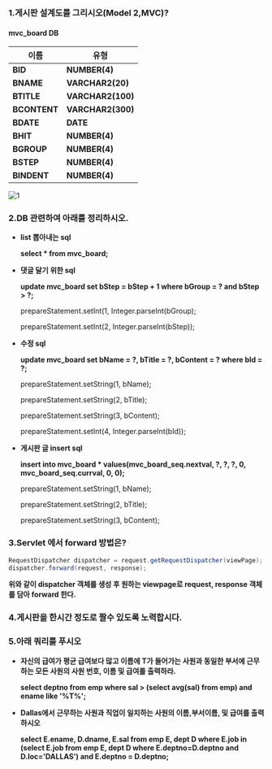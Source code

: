 ### 1.게시판 설계도를 그리시오(Model 2,MVC)?

#### mvc_board DB

| **이름**     | **유형**          |
| ------------ | ----------------- |
| **BID**      | **NUMBER(4)**     |
| **BNAME**    | **VARCHAR2(20)**  |
| **BTITLE**   | **VARCHAR2(100)** |
| **BCONTENT** | **VARCHAR2(300)** |
| **BDATE**    | **DATE**          |
| **BHIT**     | **NUMBER(4)**     |
| **BGROUP**   | **NUMBER(4)**     |
| **BSTEP**    | **NUMBER(4)**     |
| **BINDENT**  | **NUMBER(4)**     |

![1](https://user-images.githubusercontent.com/75013009/104558841-cc696e00-5686-11eb-94c0-3670301816e0.png)


### 2.DB 관련하여 아래를 정리하시오.

- **list 뽑아내는 sql**

  **select * from mvc_board;**

- **댓글 달기 위한 sql**

  **update mvc_board set bStep = bStep + 1 where bGroup = ? and bStep > ?;**

  prepareStatement.setInt(1, Integer.parseInt(bGroup);

  prepareStatement.setInt(2, Integer.parseInt(bStep));

- **수정 sql**

  **update mvc_board set bName = ?, bTitle = ?, bContent = ? where bId = ?;**

  prepareStatement.setString(1, bName);

  prepareStatement.setString(2, bTitle);

  prepareStatement.setString(3, bContent);

  prepareStatement.setInt(4, Integer.parseInt(bId));

- **게시판 글 insert sql**

  **insert into mvc_board * values(mvc_board_seq.nextval, ?, ?, ?, 0, mvc_board_seq.currval, 0, 0);**

  prepareStatement.setString(1, bName);

  prepareStatement.setString(2, bTitle);

  prepareStatement.setString(3, bContent);

### **3.Servlet 에서 forward 방법은?**

```java
RequestDispatcher dispatcher = request.getRequestDispatcher(viewPage);
dispatcher.forward(request, response);
```

**위와 같이 dispatcher 객체를 생성 후 원하는 viewpage로 request, response 객체를 담아 forward 한다.**



### **4.게시판을 한시간 정도로 짤수 있도록 노력합시다.**
### **5.아래 쿼리를 푸시오**

- **자신의 급여가 평균 급여보다 많고 이름에 T가 들어가는 사원과 동일한 부서에 근무하는 모든 사원의 사원 번호, 이름 및 급여를 출력하라.**

  **select deptno from emp where sal > (select avg(sal) from emp) and ename like '%T%';**

- **Dallas에서 근무하는 사원과 직업이 일치하는 사원의 이름,부서이름, 및 급여를 출력하시오**

  **select E.ename, D.dname, E.sal from emp E, dept D where E.job in (select E.job from emp E, dept D where E.deptno=D.deptno and D.loc='DALLAS') and E.deptno = D.deptno;**


